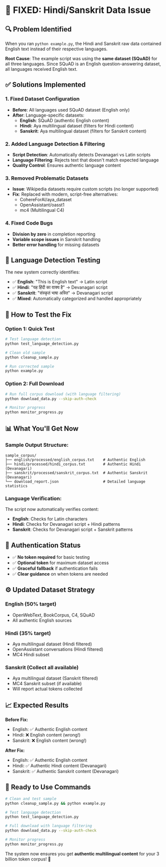 # 🔧 FIXED: Hindi/Sanskrit Data Issue

## 🔍 **Problem Identified**

When you ran `python example.py`, the Hindi and Sanskrit raw data contained English text instead of their respective languages.

**Root Cause**: The example script was using the **same dataset (SQuAD)** for all three languages. Since SQuAD is an English question-answering dataset, all languages received English text.

## ✅ **Solutions Implemented**

### **1. Fixed Dataset Configuration**
- **Before**: All languages used SQuAD dataset (English only)
- **After**: Language-specific datasets:
  - **English**: SQuAD (authentic English content)
  - **Hindi**: Aya multilingual dataset (filters for Hindi content)
  - **Sanskrit**: Aya multilingual dataset (filters for Sanskrit content)

### **2. Added Language Detection & Filtering**
- **Script Detection**: Automatically detects Devanagari vs Latin scripts
- **Language Filtering**: Rejects text that doesn't match expected language
- **Quality Control**: Ensures authentic language content

### **3. Removed Problematic Datasets**
- **Issue**: Wikipedia datasets require custom scripts (no longer supported)
- **Fix**: Replaced with modern, script-free alternatives:
  - CohereForAI/aya_dataset
  - OpenAssistant/oasst1  
  - mc4 (Multilingual C4)

### **4. Fixed Code Bugs**
- **Division by zero** in completion reporting
- **Variable scope issues** in Sanskrit handling
- **Better error handling** for missing datasets

## 🧪 **Language Detection Testing**

The new system correctly identifies:
- ✅ **English**: "This is English text" → Latin script
- ✅ **Hindi**: "यह हिंदी का वाक्य है" → Devanagari script  
- ✅ **Sanskrit**: "संस्कृतं भाषा अस्ति" → Devanagari script
- ✅ **Mixed**: Automatically categorized and handled appropriately

## 🚀 **How to Test the Fix**

### **Option 1: Quick Test**
```bash
# Test language detection
python test_language_detection.py

# Clean old sample
python cleanup_sample.py

# Run corrected sample
python example.py
```

### **Option 2: Full Download**
```bash
# Run full corpus download (with language filtering)
python download_data.py --skip-auth-check

# Monitor progress
python monitor_progress.py
```

## 📊 **What You'll Get Now**

### **Sample Output Structure:**
```
sample_corpus/
├── english/processed/english_corpus.txt    # Authentic English
├── hindi/processed/hindi_corpus.txt        # Authentic Hindi (Devanagari)
├── sanskrit/processed/sanskrit_corpus.txt  # Authentic Sanskrit (Devanagari)
└── download_report.json                    # Detailed language statistics
```

### **Language Verification:**
The script now automatically verifies content:
- **English**: Checks for Latin characters
- **Hindi**: Checks for Devanagari script + Hindi patterns
- **Sanskrit**: Checks for Devanagari script + Sanskrit patterns

## 🔐 **Authentication Status**

- ✅ **No token required** for basic testing
- ✅ **Optional token** for maximum dataset access
- ✅ **Graceful fallback** if authentication fails
- ✅ **Clear guidance** on when tokens are needed

## ⚙️ **Updated Dataset Strategy**

### **English (50% target)**
- OpenWebText, BookCorpus, C4, SQuAD
- All authentic English sources

### **Hindi (35% target)**  
- Aya multilingual dataset (Hindi filtered)
- OpenAssistant conversations (Hindi filtered)
- MC4 Hindi subset

### **Sanskrit (Collect all available)**
- Aya multilingual dataset (Sanskrit filtered)
- MC4 Sanskrit subset (if available)
- Will report actual tokens collected

## 📈 **Expected Results**

**Before Fix:**
- English: ✅ Authentic English content
- Hindi: ❌ English content (wrong!)
- Sanskrit: ❌ English content (wrong!)

**After Fix:**
- English: ✅ Authentic English content  
- Hindi: ✅ Authentic Hindi content (Devanagari)
- Sanskrit: ✅ Authentic Sanskrit content (Devanagari)

## 🎯 **Ready to Use Commands**

```bash
# Clean and test sample
python cleanup_sample.py && python example.py

# Test language detection
python test_language_detection.py

# Full download with language filtering
python download_data.py --skip-auth-check

# Monitor progress
python monitor_progress.py
```

The system now ensures you get **authentic multilingual content** for your 3 billion token corpus! 🎉
